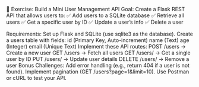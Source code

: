 🚀 Exercise: Build a Mini User Management API
Goal:
Create a Flask REST API that allows users to:
✅ Add users to a SQLite database
✅ Retrieve all users
✅ Get a specific user by ID
✅ Update a user’s info
✅ Delete a user

Requirements:
Set up Flask and SQLite (use sqlite3 as the database).
Create a users table with fields:
id (Primary Key, Auto-increment)
name (Text)
age (Integer)
email (Unique Text)
Implement these API routes:
POST /users → Create a new user
GET /users → Fetch all users
GET /users/<id> → Get a single user by ID
PUT /users/<id> → Update user details
DELETE /users/<id> → Remove a user
Bonus Challenges:
Add error handling (e.g., return 404 if a user is not found).
Implement pagination (GET /users?page=1&limit=10).
Use Postman or cURL to test your API.
